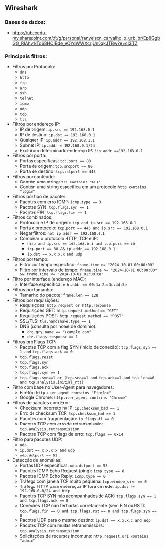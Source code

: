 ## Wireshark

### Bases de dados:
- https://ubecedu-my.sharepoint.com/:f:/g/personal/ranyelson_carvalho_p_ucb_br/Ep8GgbGG_RlAhyrkTd68HOIBde_AOYdWWXcrjUn0qkJTBw?e=cl3iTZ

### Principais filtros:
- Filtros por Protocolo:
  - ```dns``` 
  - ```http``` 
  - ```ftp``` 
  - ```arp``` 
  - ```ssh``` 
  - ```telnet``` 
  - ```icmp```
  - ```udp```
  - ```tcp```
  - ```tls```
- Filtros por endereço IP:
  - IP de origem: ```ip.src == 192.168.0.1```
  - IP de destino: ```ip.dst == 192.168.0.1```
  - Qualquer IP: ```ip.addr == 192.168.1.1 ```
  - Subnet IP: ```ip.addr = 192.168.0.1/24```
  - Exclui um determinado endereço IP: ```!ip.addr ==192.168.0.1```
- Filtros por porta:
  - Portas específicas: ```tcp.port == 80```
  - Porta de origem: ```tcp.srcport == 80```
  - Porta de destino: ```tcp.dstport == 443```
- Filtros por conteúdo:
  - Contém uma string: ```tcp contains "GET"```
  - Contém uma string específica em um protocolo:```http contains "login"```
- Filtros por tipo de pacote:
  - Pacotes com erro ICMP: ```icmp.type == 3```
  - Pacotes SYN: ```tcp.flags.syn == 1```
  - Pacotes FIN: ```tcp.flags.fin == 1```
- Filtros combinados:
  - Protocolo e IP de origem: ```tcp and ip.src == 192.168.0.1```
  - Porta e protocolo: ```tcp.port == 443 and ip.src == 192.168.0.1```
  - Negar filtros: ```not ip.addr == 192.168.0.1```
  - Combinar o protocolo HTTP, TCP e IP:
    - ```http and ip.src == 192.168.0.1 and tcp.port == 80```
    - ```tcp.port == 80 && ip.addr == 192.168.0.1```
    - ```ip.dst == x.x.x.x and udp```
- Filtros por tempo:
  - Filtro por tempo específico: ```frame.time >= "2024-10-01 00:00:00"```
  - Filtro por intervalo de tempo: ```frame.time >= "2024-10-01 00:00:00" && frame.time <= "2024-10-01 01:00:00"```
- Filtro por interface (endereço MAC):
  - Interface específica: ```eth.addr == 00:1a:2b:3c:4d:5e```
- Filtros por tamanho:
  - Tamanho do pacote: ```frame.len == 128```
- Filtros por requisições:
  - Requisições: ```http.request or http.response```
  - Requisições GET: ```http.request.method == "GET"```
  - Requisições POST: ```http.request.method == "POST"```
  - SSL/TLS: ```tls.handshake.type == 1```
  - DNS (consulta por nome de domínio):
    - ```dns.qry.name == "example.com"```
    - ```dns.flags.response == 1```
- Filtros pro Flags TCP:
  - Pacotes TCP com a flag SYN (início de conexão): ```tcp.flags.syn == 1 and tcp.flags.ack == 0```
  - ```tcp.flags.reset```
  - ```tcp.flags.syn``` 
  - ```tcp.flags.ack```
  - ```tcp.flags.syn == 1```
  - ```tcp.flags.syn==1 or (tcp.seq==1 and tcp.ack==1 and tcp.len==0 and tcp.analysis.initial_rtt)```
- Filtro com base no User-Agent para navegadores:
  - Firefox: ```http.user_agent contains "Firefox"```
  - Google Chrome: ```http.user_agent contains "Chrome"```
- Filtros de pacotes com Erro:
  - Checksum incorreto no IP: ```ip.checksum_bad == 1```
  - Erro de checksum TCP: ```tcp.checksum_bad == 1```
  - Pacotes com fragmentação: ```ip.flags.df == 0```
  - Pacotes TCP com erro de retransmissão: ```tcp.analysis.retransmission```
  - Pacotes TCP com flags de erro: ```tcp.flags == 0x14```
- Filtro para pacotes UDP:
  - ```udp```
  - ```ip.dst == x.x.x.x and udp```
  - ```udp.dstport == 53```
- Detecção de anomalias:
  - Portas UDP específicas: ```udp.dstport == 53```
  - Pacotes ICMP Echo Request (ping): ```icmp.type == 8```
  - Pacotes ICMP Echo Reply: ```icmp.type == 0```
  - Tráfego com janela TCP muito pequena: ```tcp.window_size == 0```
  - Tráfego HTTP para endereços IP fora da rede: ```ip.dst != 192.168.0.0/24 and http```
  - Pacotes TCP SYN não acompanhados de ACK: ```tcp.flags.syn == 1 and tcp.flags.ack == 0```
  - Conexões TCP não fechadas corretamente (sem FIN ou RST): ```tcp.flags.fin == 0 and tcp.flags.rst == 0 and tcp.flags.syn == 0```
  - Pacotes UDP para o mesmo destino: ```ip.dst == x.x.x.x and udp```
  - Pacotes TCP com muitas retransmissões: ```tcp.analysis.retransmission```
  - Solicitações de recursos incomuns: ```http.request.uri contains "admin"```
